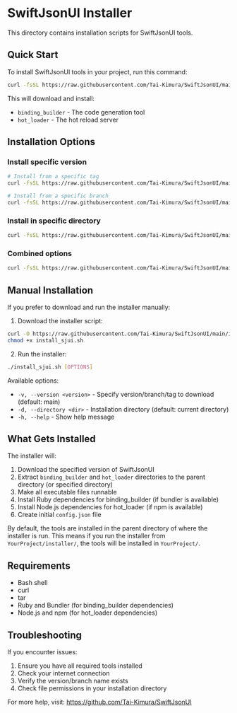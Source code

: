 # SwiftJsonUI Installer

This directory contains installation scripts for SwiftJsonUI tools.

## Quick Start

To install SwiftJsonUI tools in your project, run this command:

```bash
curl -fsSL https://raw.githubusercontent.com/Tai-Kimura/SwiftJsonUI/main/installer/bootstrap.sh | bash
```

This will download and install:
- `binding_builder` - The code generation tool
- `hot_loader` - The hot reload server

## Installation Options

### Install specific version

```bash
# Install from a specific tag
curl -fsSL https://raw.githubusercontent.com/Tai-Kimura/SwiftJsonUI/main/installer/bootstrap.sh | bash -s -- -v v1.0.0

# Install from a specific branch
curl -fsSL https://raw.githubusercontent.com/Tai-Kimura/SwiftJsonUI/main/installer/bootstrap.sh | bash -s -- -v feature-branch
```

### Install in specific directory

```bash
curl -fsSL https://raw.githubusercontent.com/Tai-Kimura/SwiftJsonUI/main/installer/bootstrap.sh | bash -s -- -d ./my-project
```

### Combined options

```bash
curl -fsSL https://raw.githubusercontent.com/Tai-Kimura/SwiftJsonUI/main/installer/bootstrap.sh | bash -s -- -v v1.0.0 -d ./my-project
```

## Manual Installation

If you prefer to download and run the installer manually:

1. Download the installer script:
```bash
curl -O https://raw.githubusercontent.com/Tai-Kimura/SwiftJsonUI/main/installer/install_sjui.sh
chmod +x install_sjui.sh
```

2. Run the installer:
```bash
./install_sjui.sh [OPTIONS]
```

Available options:
- `-v, --version <version>` - Specify version/branch/tag to download (default: main)
- `-d, --directory <dir>` - Installation directory (default: current directory)
- `-h, --help` - Show help message

## What Gets Installed

The installer will:
1. Download the specified version of SwiftJsonUI
2. Extract `binding_builder` and `hot_loader` directories to the parent directory (or specified directory)
3. Make all executable files runnable
4. Install Ruby dependencies for binding_builder (if bundler is available)
5. Install Node.js dependencies for hot_loader (if npm is available)
6. Create initial `config.json` file

By default, the tools are installed in the parent directory of where the installer is run. This means if you run the installer from `YourProject/installer/`, the tools will be installed in `YourProject/`.

## Requirements

- Bash shell
- curl
- tar
- Ruby and Bundler (for binding_builder dependencies)
- Node.js and npm (for hot_loader dependencies)

## Troubleshooting

If you encounter issues:
1. Ensure you have all required tools installed
2. Check your internet connection
3. Verify the version/branch name exists
4. Check file permissions in your installation directory

For more help, visit: https://github.com/Tai-Kimura/SwiftJsonUI